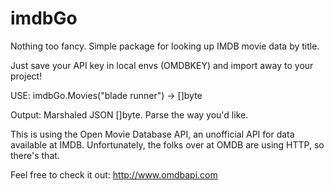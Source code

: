 # imdbGo
Nothing too fancy. Simple package for looking up IMDB movie data by title.

Just save your API key in local envs (OMDBKEY) and import away to your project!

USE: imdbGo.Movies("blade runner") -> []byte

Output: Marshaled JSON []byte. Parse the way you'd like.

This is using the Open Movie Database API, an unofficial API for data available at IMDB.
Unfortunately, the folks over at OMDB are using HTTP, so there's that. 

Feel free to check it out: http://www.omdbapi.com
